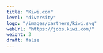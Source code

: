 ```yaml
---
title: "Kiwi.com"
level: "diversity"
logo: "/images/partners/kiwi.svg"
webUrl: "https://jobs.kiwi.com/"
weight: 3
draft: false
---
```

